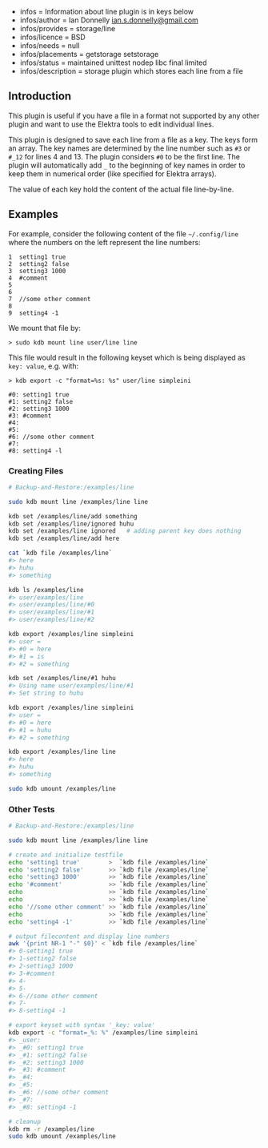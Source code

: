 - infos = Information about line plugin is in keys below
- infos/author = Ian Donnelly <ian.s.donnelly@gmail.com>
- infos/provides = storage/line
- infos/licence = BSD
- infos/needs = null
- infos/placements = getstorage setstorage
- infos/status = maintained unittest nodep libc final limited
- infos/description = storage plugin which stores each line from a file

## Introduction

This plugin is useful if you have a file in a format not supported
by any other plugin and want to use the Elektra tools to edit
individual lines.

This plugin is designed to save each line from a file as a key.
The keys form an array. The key names are determined by the
line number such as `#3` or `#_12` for lines 4 and 13.
The plugin considers `#0` to be the first line.
The plugin will automatically add `_` to the beginning
of key names in order to keep them in numerical order (like specified
for Elektra arrays).

The value of each key hold the content of the actual file line-by-line.

## Examples

For example, consider the following content of the file `~/.config/line` where the
numbers on the left represent the line numbers:

    1  setting1 true
    2  setting2 false
    3  setting3 1000
    4  #comment
    5
    6
    7  //some other comment
    8
    9  setting4 -1

We mount that file by:

    > sudo kdb mount line user/line line

This file would result in the following keyset which is being displayed as
`key: value`, e.g. with:

    > kdb export -c "format=%s: %s" user/line simpleini

    #0: setting1 true
    #1: setting2 false
    #2: setting3 1000
    #3: #comment
    #4:
    #5:
    #6: //some other comment
    #7:
    #8: setting4 -l

### Creating Files


```sh
# Backup-and-Restore:/examples/line

sudo kdb mount line /examples/line line

kdb set /examples/line/add something
kdb set /examples/line/ignored huhu
kdb set /examples/line ignored   # adding parent key does nothing
kdb set /examples/line/add here

cat `kdb file /examples/line`
#> here
#> huhu
#> something

kdb ls /examples/line
#> user/examples/line
#> user/examples/line/#0
#> user/examples/line/#1
#> user/examples/line/#2

kdb export /examples/line simpleini
#> user =
#> #0 = here
#> #1 = is
#> #2 = something

kdb set /examples/line/#1 huhu
#> Using name user/examples/line/#1
#> Set string to huhu

kdb export /examples/line simpleini
#> user =
#> #0 = here
#> #1 = huhu
#> #2 = something

kdb export /examples/line line
#> here
#> huhu
#> something

sudo kdb umount /examples/line
```


### Other Tests

```sh
# Backup-and-Restore:/examples/line

sudo kdb mount line /examples/line line

# create and initialize testfile
echo 'setting1 true'        >  `kdb file /examples/line`
echo 'setting2 false'       >> `kdb file /examples/line`
echo 'setting3 1000'        >> `kdb file /examples/line`
echo '#comment'             >> `kdb file /examples/line`
echo                        >> `kdb file /examples/line`
echo                        >> `kdb file /examples/line`
echo '//some other comment' >> `kdb file /examples/line`
echo                        >> `kdb file /examples/line`
echo 'setting4 -1'          >> `kdb file /examples/line`

# output filecontent and display line numbers
awk '{print NR-1 "-" $0}' < `kdb file /examples/line`
#> 0-setting1 true
#> 1-setting2 false
#> 2-setting3 1000
#> 3-#comment
#> 4-
#> 5-
#> 6-//some other comment
#> 7-
#> 8-setting4 -1

# export keyset with syntax '_key: value'
kdb export -c "format=_%: %" /examples/line simpleini
#> _user:
#> _#0: setting1 true
#> _#1: setting2 false
#> _#2: setting3 1000
#> _#3: #comment
#> _#4:
#> _#5:
#> _#6: //some other comment
#> _#7:
#> _#8: setting4 -1

# cleanup
kdb rm -r /examples/line
sudo kdb umount /examples/line
```
